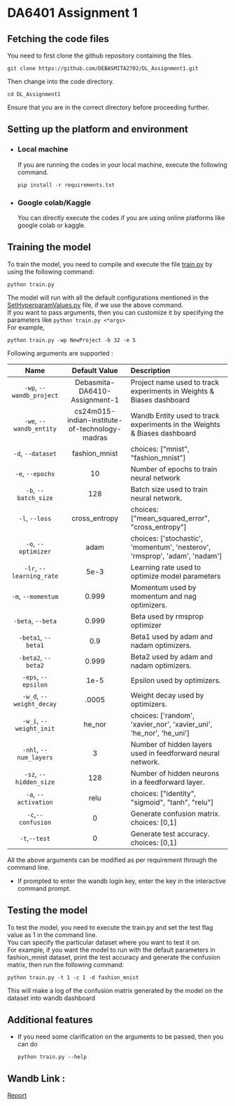 # DA6401 Assignment 1

## Fetching the code files
You need to first clone the github repository containing the files.
```
git clone https://github.com/DEBASMITA2702/DL_Assignment1.git
```
Then change into the code directory.
```
cd DL_Assignment1
```
Ensure that you are in the correct directory before proceeding further.

## Setting up the platform and environment
- ### Local machine
  If you are running the codes in your local machine, execute the following command.
  ```
  pip install -r requirements.txt
  ```
- ### Google colab/Kaggle
  You can directly execute the codes if you are using online platforms like google colab or kaggle.

## Training the model
To train the model, you need to compile and execute the file [train.py](https://github.com/DEBASMITA2702/DL_Assignment1/blob/main/train.py) by using the following command:
```
python train.py
```
The model will run with all the default configurations mentioned in the [SetHyperparamValues.py](https://github.com/DEBASMITA2702/DL_Assignment1/blob/main/SetHyperparamValues.py) file, if we use the above command.\
If you want to pass arguments, then you can customize it by specifying the parameters like ```python train.py <*args>```\
For example,
```
python train.py -wp NewProject -b 32 -e 5 
```
Following arguments are supported : 

|           Name           |   Default Value  | Description                                                               |
| :----------------------: | :-----------:    | :------------------------------------------------------------------------ |
| `-wp`, `--wandb_project` | Debasmita-DA6410-Assignment-1 | Project name used to track experiments in Weights & Biases dashboard |
|  `-we`, `--wandb_entity` |   cs24m015-indian-institute-of-technology-madras    | Wandb Entity used to track experiments in the Weights & Biases dashboard |
|     `-d`, `--dataset`    |  fashion_mnist   | choices:  ["mnist", "fashion_mnist"]                                      |
|     `-e`, `--epochs`     |       10         | Number of epochs to train neural network                                 |
|   `-b`, `--batch_size`   |       128        | Batch size used to train neural network.                                  |
|      `-l`, `--loss`      |  cross_entropy   | choices:  ["mean_squared_error", "cross_entropy"]                         |
|    `-o`, `--optimizer`   |      adam        | choices:  ['stochastic', 'momentum', 'nesterov', 'rmsprop', 'adam', 'nadam']     |
| `-lr`, `--learning_rate` |      5e-3        | Learning rate used to optimize model parameters                           |
|    `-m`, `--momentum`    |      0.999       | Momentum used by momentum and nag optimizers.                             |
|     `-beta`, `--beta`    |      0.999       | Beta used by rmsprop optimizer                                            |
|    `-beta1`, `--beta1`   |      0.9         | Beta1 used by adam and nadam optimizers.                                  |
|    `-beta2`, `--beta2`   |      0.999       | Beta2 used by adam and nadam optimizers.                                  |
|    `-eps`, `--epsilon`   |      1e-5        | Epsilon used by optimizers.                                               |
| `-w_d`, `--weight_decay` |     .0005        | Weight decay used by optimizers.                                          |
|  `-w_i`, `--weight_init` |     he_nor       | choices:  ['random', 'xavier_nor', 'xavier_uni', 'he_nor', 'he_uni']      |
|  `-nhl`, `--num_layers`  |       3          | Number of hidden layers used in feedforward neural network.               |
|  `-sz`, `--hidden_size`  |      128         | Number of hidden neurons in a feedforward layer.                          |
|   `-a`, `--activation`   |     relu         | choices:  ["identity", "sigmoid", "tanh", "relu"]                         |
|   `-c`,`--confusion`     |       0          | Generate confusion matrix. choices:  [0,1]                                |
|    `-t`,`--test`         |       0          | Generate test accuracy. choices:  [0,1]                                   |

All the above arguments can be modified as per requirement through the command line.
  - If prompted to enter the wandb login key, enter the key in the interactive command prompt.

## Testing the model
To test the model, you need to execute the train.py and set the test flag value as 1 in the command line.\
You can specify the particular dataset where you want to test it on.\
For example, if you want the model to run with the default parameters in fashion_mnist dataset, print the test accuracy and generate the confusion matrix, then run the following command: 
```
python train.py -t 1 -c 1 -d fashion_mnist
```
This will make a log of the confusion matrix generated by the model on the dataset into wandb dashboard

## Additional features
  - If you need some clarification on the arguments to be passed, then you can do
    ```
    python train.py --help
    ```

## Wandb Link :
[Report](https://wandb.ai/cs24m015-indian-institute-of-technology-madras/Debasmita-DA6410-Assignment-1/reports/DA6401-Assignment-1-Debasmita-Mandal-CS24M015--VmlldzoxMTYyNTY5NA?accessToken=7cha14k8srm5pzcjfvlgi16su1fx4fyiqdug87mnm9sgpmjr9ie19vyfja3vf3ab)
